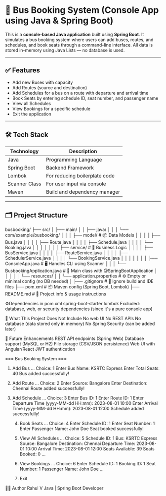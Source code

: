 # 🚌 Bus Booking System (Console App using Java & Spring Boot)

This is a **console-based Java application** built using **Spring Boot**. It simulates a bus booking system where users can add buses, routes, and schedules, and book seats through a command-line interface. All data is stored in-memory using Java Lists — no database is used.

---

## ✅ Features

- Add new Buses with capacity
- Add Routes (source and destination)
- Add Schedules for a bus on a route with departure and arrival time
- Book Seats by entering schedule ID, seat number, and passenger name
- View all Schedules
- View Bookings for a specific schedule
- Exit the application

---

## 🛠️ Tech Stack

| Technology     | Description                  |
|----------------|------------------------------|
| Java           | Programming Language         |
| Spring Boot    | Backend Framework            |
| Lombok         | For reducing boilerplate code|
| Scanner Class  | For user input via console   |
| Maven          | Build and dependency manager |

---

## 🗂️ Project Structure
busbooking/
├── src/
│   ├── main/
│   │   ├── java/
│   │   │   └── com/example/busbooking/
│   │   │       ├── model/                      # 📦 Data Models
│   │   │       │   ├── Bus.java
│   │   │       │   ├── Route.java
│   │   │       │   ├── Schedule.java
│   │   │       │   └── Booking.java
│   │   │       │
│   │   │       ├── service/                    # 🔧 Business Logic
│   │   │       │   ├── BusService.java
│   │   │       │   ├── RouteService.java
│   │   │       │   ├── SchedulerService.java
│   │   │       │   └── BookingService.java
│   │   │       │
│   │   │       ├── ConsoleApp.java             # 🖥️ Handles CLI using Scanner
│   │   │       └── BusbookingApplication.java  # 🚀 Main class with @SpringBootApplication
│   │   │
│   │   └── resources/
│   │       └── application.properties          # ⚙️ Empty or minimal config (no DB needed)
│
├── .gitignore                                  # 🧼 Ignore build and IDE files
├── pom.xml                                     # 📦 Maven config (Spring Boot, Lombok)
├── README.md                                   # 📘 Project info & usage instructions

⚙️Dependencies in pom.xml
    spring-boot-starter
    lombok
    Excluded: database, web, or security dependencies (since it's a pure console app)

🚫 What This Project Does Not Include
    No web UI
    No REST APIs
    No database (data stored only in memory)
    No Spring Security (can be added later)

🚀 Future Enhancements
    REST API endpoints (Spring Web)
    Database support (MySQL or H2)
    File storage (CSV/JSON persistence)
    Web UI with Angular/React
    JWT authentication

=== Bus Booking System ===
1. Add Bus
   ...
   Choice: 1
   Enter Bus Name: KSRTC Express
   Enter Total Seats: 40
   Bus added successfully!

2. Add Route
   ...
   Choice: 2
   Enter Source: Bangalore
   Enter Destination: Chennai
   Route added successfully!

3. Add Schedule
   ...
   Choice: 3
   Enter Bus ID: 1
   Enter Route ID: 1
   Enter Departure Time (yyyy-MM-dd HH:mm): 2023-08-01 10:00
   Enter Arrival Time (yyyy-MM-dd HH:mm): 2023-08-01 12:00
   Schedule added successfully!

   4. Book Seats
      ...
      Choice: 4
      Enter Schedule ID: 1
      Enter Seat Number: 1
      Enter Passenger Name: John Doe
      Seat booked successfully!

   5. View All Schedules
      ...
      Choice: 5
      Schedule ID: 1
      Bus: KSRTC Express
      Source: Bangalore
      Destination: Chennai
      Departure Time: 2023-08-01 10:00
      Arrival Time: 2023-08-01 12:00
      Seats Available: 39
      Seats Booked: 0
      ...

   6. View Bookings
      ...
      Choice: 6
      Enter Schedule ID: 1
      Booking ID: 1
      Seat Number: 1
      Passenger Name: John Doe
      ...

   7. Exit

🧑‍💻 Author
    Rahul V
    Java | Spring Boot Developer